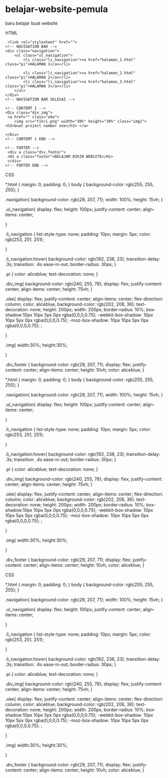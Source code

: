 # belajar-website-pemula
baru belajar buat website

HTML

<!DOCTYPE html>
<html lang="en">
<head>
    <meta charset="UTF-8">
    <meta name="viewport" content="width=device-width, initial-scale=1.0">
    <title>Document</title>
    <link rel="stylesheet" href="belajar.css">
</head>
<body >

     <link rel="stylesheet" href="">
    <!-- NAVIGATION BAR -->
    <div class="navigation">
        <ul class="ul_navigation">
            <li class="li_navigation"><a href="halaman_1.html" class="pi">HALAMAN 1</a></li>
            
            <li class="li_navigation"><a href="halaman_2.html" class="pi">HALAMAN 2</a></li>
            <li class="li_navigation"><a href="halaman_3.html" class="pi">HALAMAN 3</a></li>
        </ul>
    </div>
    <!-- NAVIGATION BAR SELESAI -->
    
    <!-- CONTEMT 1 -->
    <Div class="div_img">
     <a href="" class="oke">
        <img src="fikri.png" width="30%" height="30%" class="img1"><h3>buat project namber one</h3> </a>
        
    </Div>
    <!-- CONTEMT 1 END -->
    
    <!-- FOOTER -->
     <div a class="div_footer">
     <H1 a class="footer">BELAJAR BIKIN WEBSITE</H1>
     </div>
    <!-- FOOTER END -->
</body>
</html>


CSS


 *,html {
    margin: 0;
    padding: 0;
 }
 body {
    background-color: rgb(255, 255, 255);
 }

.navigation{
    background-color: rgb(29, 207, 71);
    width: 100%;
    height: 15vh;
}

.ul_navigation{
    display: flex;
    height: 100px;
    justify-content: center;
    align-items: center;

}

.li_navigation {
    list-style-type: none;
    padding: 10px;
    margin: 5px;
    color: rgb(253, 251, 251);
    
}

.li_navigation:hover{
    background-color: rgb(192, 238, 23);
    transition-delay: .3s;
    transition: .4s ease-in-out;
    border-radius: 30px;
}

.pi {
    color: aliceblue;
    text-decoration: none;
}

.div_img{
    background-color: rgb(240, 255, 78);
    display: flex;
    justify-content: center;
    align-items: center;
    height: 75vh;
}


.oke{
    display: flex;
    justify-content: center;
    align-items: center;
    flex-direction: column;
    color: aliceblue;
    background-color: rgb(202, 208, 36);
     text-decoration: none;
     height: 200px;
     width: 200px;
     border-radius: 10%;
     box-shadow:10px 10px 5px 0px rgba(0,0,0,0.75);
-webkit-box-shadow: 10px 10px 5px 0px rgba(0,0,0,0.75);
-moz-box-shadow: 10px 10px 5px 0px rgba(0,0,0,0.75); ;
    
}

.img{
width:30%;
height:30%;

}

.div_footer {
    background-color: rgb(29, 207, 71);
    display: flex;
    justify-content: center;
    align-items: center;
    height: 10vh;
    color: aliceblue;
}

 *,html {
    margin: 0;
    padding: 0;
 }
 body {
    background-color: rgb(255, 255, 255);
 }

.navigation{
    background-color: rgb(29, 207, 71);
    width: 100%;
    height: 15vh;
}

.ul_navigation{
    display: flex;
    height: 100px;
    justify-content: center;
    align-items: center;

}

.li_navigation {
    list-style-type: none;
    padding: 10px;
    margin: 5px;
    color: rgb(253, 251, 251);
    
}

.li_navigation:hover{
    background-color: rgb(192, 238, 23);
    transition-delay: .3s;
    transition: .4s ease-in-out;
    border-radius: 30px;
}

.pi {
    color: aliceblue;
    text-decoration: none;
}

.div_img{
    background-color: rgb(240, 255, 78);
    display: flex;
    justify-content: center;
    align-items: center;
    height: 75vh;
}


.oke{
    display: flex;
    justify-content: center;
    align-items: center;
    flex-direction: column;
    color: aliceblue;
    background-color: rgb(202, 208, 36);
     text-decoration: none;
     height: 200px;
     width: 200px;
     border-radius: 10%;
     box-shadow:10px 10px 5px 0px rgba(0,0,0,0.75);
-webkit-box-shadow: 10px 10px 5px 0px rgba(0,0,0,0.75);
-moz-box-shadow: 10px 10px 5px 0px rgba(0,0,0,0.75); ;
    
}

.img{
width:30%;
height:30%;

}

.div_footer {
    background-color: rgb(29, 207, 71);
    display: flex;
    justify-content: center;
    align-items: center;
    height: 10vh;
    color: aliceblue;
}

CSS

 *,html {
    margin: 0;
    padding: 0;
 }
 body {
    background-color: rgb(255, 255, 255);
 }

.navigation{
    background-color: rgb(29, 207, 71);
    width: 100%;
    height: 15vh;
}

.ul_navigation{
    display: flex;
    height: 100px;
    justify-content: center;
    align-items: center;

}

.li_navigation {
    list-style-type: none;
    padding: 10px;
    margin: 5px;
    color: rgb(253, 251, 251);
    
}

.li_navigation:hover{
    background-color: rgb(192, 238, 23);
    transition-delay: .3s;
    transition: .4s ease-in-out;
    border-radius: 30px;
}

.pi {
    color: aliceblue;
    text-decoration: none;
}

.div_img{
    background-color: rgb(240, 255, 78);
    display: flex;
    justify-content: center;
    align-items: center;
    height: 75vh;
}


.oke{
    display: flex;
    justify-content: center;
    align-items: center;
    flex-direction: column;
    color: aliceblue;
    background-color: rgb(202, 208, 36);
     text-decoration: none;
     height: 200px;
     width: 200px;
     border-radius: 10%;
     box-shadow:10px 10px 5px 0px rgba(0,0,0,0.75);
-webkit-box-shadow: 10px 10px 5px 0px rgba(0,0,0,0.75);
-moz-box-shadow: 10px 10px 5px 0px rgba(0,0,0,0.75); ;
    
}

.img{
width:30%;
height:30%;

}

.div_footer {
    background-color: rgb(29, 207, 71);
    display: flex;
    justify-content: center;
    align-items: center;
    height: 10vh;
    color: aliceblue;
}

